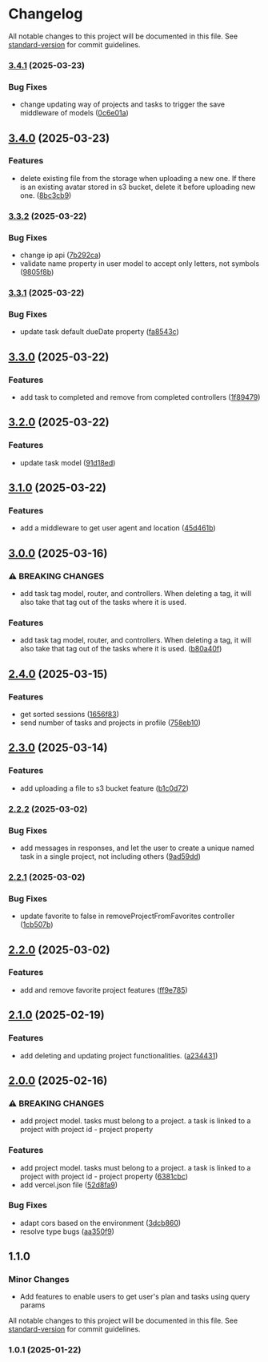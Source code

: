 # Changelog

All notable changes to this project will be documented in this file. See [standard-version](https://github.com/conventional-changelog/standard-version) for commit guidelines.

### [3.4.1](https://github.com/ZeynalliZeynal/todoist-server/compare/v3.4.0...v3.4.1) (2025-03-23)


### Bug Fixes

* change updating way of projects and tasks to trigger the save middleware of models ([0c6e01a](https://github.com/ZeynalliZeynal/todoist-server/commit/0c6e01a8126c79ef22773ed6f977d96f651c1f86))

## [3.4.0](https://github.com/ZeynalliZeynal/todoist-server/compare/v3.3.2...v3.4.0) (2025-03-23)


### Features

* delete existing file from the storage when uploading a new one. If there is an existing avatar stored in s3 bucket, delete it before uploading new one. ([8bc3cb9](https://github.com/ZeynalliZeynal/todoist-server/commit/8bc3cb956651d0322d68e0d6c85c6eacc1c93b6a))

### [3.3.2](https://github.com/ZeynalliZeynal/todoist-server/compare/v3.3.1...v3.3.2) (2025-03-22)


### Bug Fixes

* change ip api ([7b292ca](https://github.com/ZeynalliZeynal/todoist-server/commit/7b292ca6dbebad905e2c5ac1a2d0eae5686b1d51))
* validate name property in user model to accept only letters, not symbols ([9805f8b](https://github.com/ZeynalliZeynal/todoist-server/commit/9805f8b5fc0a57009a92d1b2f31a6d934b87494d))

### [3.3.1](https://github.com/ZeynalliZeynal/todoist-server/compare/v3.3.0...v3.3.1) (2025-03-22)


### Bug Fixes

* update task default dueDate property ([fa8543c](https://github.com/ZeynalliZeynal/todoist-server/commit/fa8543c0613f2cc04868cd793a4006250ade24d1))

## [3.3.0](https://github.com/ZeynalliZeynal/todoist-server/compare/v3.2.0...v3.3.0) (2025-03-22)


### Features

* add task to completed and remove from completed controllers ([1f89479](https://github.com/ZeynalliZeynal/todoist-server/commit/1f8947908d2c2af44bc8d281511fc20646a2cbe2))

## [3.2.0](https://github.com/ZeynalliZeynal/todoist-server/compare/v3.1.0...v3.2.0) (2025-03-22)


### Features

* update task model ([91d18ed](https://github.com/ZeynalliZeynal/todoist-server/commit/91d18ed431cdd7d8f30f6b0535c582ba5316ab64))

## [3.1.0](https://github.com/ZeynalliZeynal/todoist-server/compare/v3.0.0...v3.1.0) (2025-03-22)


### Features

* add a middleware to get user agent and location ([45d461b](https://github.com/ZeynalliZeynal/todoist-server/commit/45d461b1c6ca0c492b9d4f9563e384aabbec1527))

## [3.0.0](https://github.com/ZeynalliZeynal/todoist-server/compare/v2.4.0...v3.0.0) (2025-03-16)


### ⚠ BREAKING CHANGES

* add task tag model, router, and controllers. When deleting a tag, it will also take that tag out of the tasks where it is used.

### Features

* add task tag model, router, and controllers. When deleting a tag, it will also take that tag out of the tasks where it is used. ([b80a40f](https://github.com/ZeynalliZeynal/todoist-server/commit/b80a40fc0600fcee05bd8e0331ff0465a15a333e))

## [2.4.0](https://github.com/ZeynalliZeynal/todoist-server/compare/v2.3.0...v2.4.0) (2025-03-15)


### Features

* get sorted sessions ([1656f83](https://github.com/ZeynalliZeynal/todoist-server/commit/1656f83662e49b75ff00fa31f430ac58111c673a))
* send number of tasks and projects in profile ([758eb10](https://github.com/ZeynalliZeynal/todoist-server/commit/758eb1078c9881800cc02cbab48e5d52c109e5c8))

## [2.3.0](https://github.com/ZeynalliZeynal/todoist-server/compare/v2.2.2...v2.3.0) (2025-03-14)


### Features

* add uploading a file to s3 bucket feature ([b1c0d72](https://github.com/ZeynalliZeynal/todoist-server/commit/b1c0d72a6533555035ef2b0bb6becf16ca947cc7))

### [2.2.2](https://github.com/ZeynalliZeynal/todoist-server/compare/v2.2.1...v2.2.2) (2025-03-02)


### Bug Fixes

* add messages in responses, and let the user to create a unique named task in a single project, not including others ([9ad59dd](https://github.com/ZeynalliZeynal/todoist-server/commit/9ad59dd285a867bb3643ad5c4412f4e17200fd6e))

### [2.2.1](https://github.com/ZeynalliZeynal/todoist-server/compare/v2.2.0...v2.2.1) (2025-03-02)


### Bug Fixes

* update favorite to false in removeProjectFromFavorites controller ([1cb507b](https://github.com/ZeynalliZeynal/todoist-server/commit/1cb507b479b9ec3fca6691ab978f26aeceea33da))

## [2.2.0](https://github.com/ZeynalliZeynal/todoist-server/compare/v2.1.0...v2.2.0) (2025-03-02)


### Features

* add and remove favorite project features ([ff9e785](https://github.com/ZeynalliZeynal/todoist-server/commit/ff9e7855a85074215d95d8e154dc80bdea11f8df))

## [2.1.0](https://github.com/ZeynalliZeynal/todoist-server/compare/v2.0.0...v2.1.0) (2025-02-19)


### Features

* add deleting and updating project functionalities. ([a234431](https://github.com/ZeynalliZeynal/todoist-server/commit/a234431c14a033ad4a006dae2789bdf2590684f3))

## [2.0.0](https://github.com/ZeynalliZeynal/todoist-server/compare/v1.0.1...v2.0.0) (2025-02-16)


### ⚠ BREAKING CHANGES

* add project model. tasks must belong to a project. a task is linked to a project with project id - project property

### Features

* add project model. tasks must belong to a project. a task is linked to a project with project id - project property ([6381cbc](https://github.com/ZeynalliZeynal/todoist-server/commit/6381cbc88fb6cc2ac9e51157569fa004acbcba95))
* add vercel.json file ([52d8fa9](https://github.com/ZeynalliZeynal/todoist-server/commit/52d8fa95c86af58a585f936bc2e291fb2018eebf))


### Bug Fixes

* adapt cors based on the environment ([3dcb860](https://github.com/ZeynalliZeynal/todoist-server/commit/3dcb860050b8fe9ff1df1ae90ad5ebd65e75bc0b))
* resolve type bugs ([aa350f9](https://github.com/ZeynalliZeynal/todoist-server/commit/aa350f956c4e84da39f6d497d6c62b05b6f96146))

## 1.1.0

### Minor Changes

- Add features to enable users to get user's plan and tasks using query params

All notable changes to this project will be documented in this file. See [standard-version](https://github.com/conventional-changelog/standard-version) for commit guidelines.

### 1.0.1 (2025-01-22)
